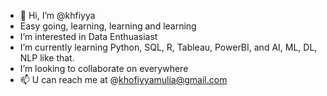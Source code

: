 - 👋 Hi, I’m @khfiyya
- Easy going, learning, learning and learning
- I’m interested in Data Enthuasiast
- I’m currently learning Python, SQL, R, Tableau, PowerBI, and AI, ML, DL, NLP like that.
- I’m looking to collaborate on everywhere
- 📫 U can reach me at @khofiyyamulia@gmail.com
